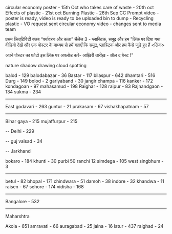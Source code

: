 
circular economy poster - 15th Oct 
who takes care of waste - 20th oct
Effects of plastic - 21st oct 
Burning Plastic - 26th Sep 
CC Prompt video - poster is ready, video is ready to be uploaded 
bin to dump - 
Recycling plastic - VO request sent 
circular economy video - changes sent to media team 


प्रथम क्रिएटिविटी क्लब
“पर्यावरण और कला”
चैलेंज 3 - प्लास्टिक, समुद्र और हम
"लिंक पर दिया गया वीडियो देखें और एक पोस्टर के माध्यम से हमें बताएँ कि समुद्र, प्लास्टिक और हम कैसे जुड़े हुए हैं  <लिंक> 

अपने पोस्टर का फ़ोटो इस लिंक पर अपलोड करें-
आख़िरी तारीख़ -
ऑल द बेस्ट !"

nature shadow drawing 
cloud spotting 


balod - 129
balodabazar - 36
Bastar - 117
bilaspur - 642
dhamtari - 516
Durg - 149
bolod - 2
gariyaband - 30
jangir champa - 116
kanker - 172
kondagoan - 97
mahasamud - 198
Raighar - 128
raipur - 83
Rajnandgaon - 134
sukma - 234

---

East godavari - 263
guntur - 21
prakasam - 67
vishakhapatnam - 57

---

Bihar 
gaya - 215
mujaffurpur - 215

--
Delhi - 229

--
guj 
valsad - 34

--
Jarkhand 

bokaro - 184
khunti - 30 
purbi 50
ranchi 12
simdega - 105
west singbhum - 3

----
betul - 82
bhopal - 171
chindwara - 51
damoh - 38 
indore - 32
khandwa - 11
raisen - 67
sehore - 174
vidisha - 	168

---

Bangalore - 532

---
Maharshtra

Akola - 651
amravati - 66
auragabad - 25
jalna - 16
latur - 437
raighad - 24
